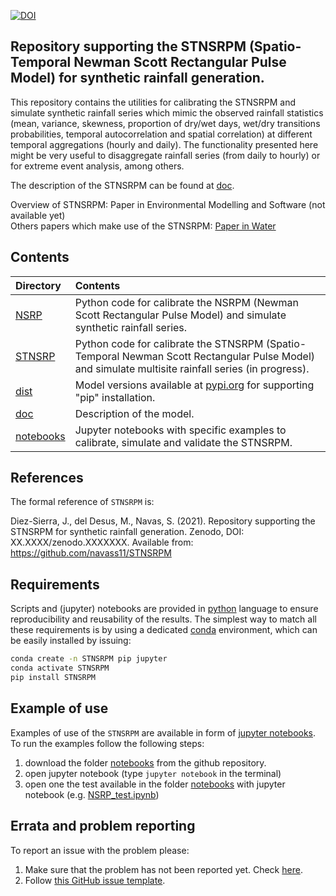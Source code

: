 [![DOI](https://zenodo.org/badge/XXXXXXXX.svg)](https://zenodo.org/badge/latestdoi/XXXXXXX)

## Repository supporting the STNSRPM (Spatio-Temporal Newman Scott Rectangular Pulse Model) for synthetic rainfall generation.

This repository contains the utilities for calibrating the STNSRPM and simulate synthetic rainfall series which mimic the observed rainfall statistics (mean, variance, skewness, proportion of dry/wet days, wet/dry transitions probabilities, temporal autocorrelation and spatial correlation) at different temporal aggregations (hourly and daily). The functionality presented here might be very useful to disaggregate rainfall series (from daily to hourly) or for extreme event analysis, among others.

The description of the STNSRPM can be found at [doc](doc).

Overview of STNSRPM: Paper in Environmental Modelling and Software (not available yet)\
Others papers which make use of the STNSRPM: [Paper in Water](https://www.mdpi.com/2073-4441/11/1/125)

## Contents

| Directory | Contents |
| :-------- | :------- |
| [NSRP](https://github.com/navass11/STNSRPM/tree/main/NSRP) | Python code for calibrate the NSRPM (Newman Scott Rectangular Pulse Model) and simulate synthetic rainfall series.
  [STNSRP](https://github.com/navass11/STNSRPM/tree/main/STNSRP) | Python code for calibrate the STNSRPM (Spatio-Temporal Newman Scott Rectangular Pulse Model) and simulate multisite rainfall series (in progress).
| [dist](https://github.com/navass11/STNSRPM/tree/main/dist) | Model versions available at [pypi.org](https://pypi.org/project/STNSRPM/) for supporting "pip" installation.
| [doc](https://github.com/navass11/STNSRPM/tree/main/doc) | Description of the model.
| [notebooks](https://github.com/navass11/STNSRPM/tree/main/notebooks) |  Jupyter notebooks with specific examples to calibrate, simulate and validate the STNSRPM.

## References

The formal reference of `STNSRPM` is:

Diez-Sierra, J., del Desus, M., Navas, S. (2021). Repository supporting the STNSRPM for synthetic rainfall generation. Zenodo, DOI: XX.XXXX/zenodo.XXXXXXX. Available from: https://github.com/navass11/STNSRPM

## Requirements

Scripts and (jupyter) notebooks are provided in [python](https://www.python.org/) language to ensure reproducibility and reusability of the results. The simplest way to match all these requirements is by using a dedicated [conda](https://docs.conda.io) environment, which can be easily installed by issuing:
```sh
conda create -n STNSRPM pip jupyter
conda activate STNSRPM
pip install STNSRPM
```

## Example of use

Examples of use of the `STNSRPM` are available in form of [jupyter notebooks](https://github.com/navass11/STNSRPM/tree/main/notebooks). To run the examples follow the following steps:

1. download the folder [notebooks](https://github.com/navass11/STNSRPM/tree/main/notebooks) from the github repository.
2. open jupyter notebook (type `jupyter notebook` in the terminal)
3. open one the test available in the folder [notebooks](https://github.com/navass11/STNSRPM/tree/main/notebooks) with jupyter notebook  (e.g. [NSRP_test.ipynb](https://github.com/navass11/STNSRPM/blob/main/notebooks/NSRP_test.ipynb))

## Errata and problem reporting

To report an issue with the problem please:
 1. Make sure that the problem has not been reported yet. Check [here](https://github.com/navass11/STNSRPM/issues?q=label%3Aerrata).
 2. Follow [this GitHub issue template](https://github.com/navass11/STNSRPM/issues/new?labels=errata&template=problem-report.md).
